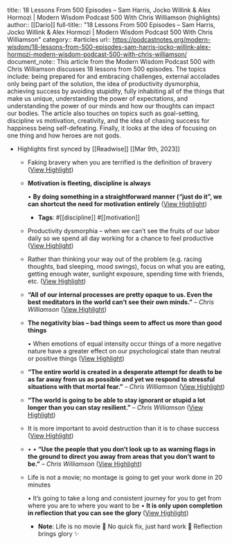 title:: 18 Lessons From 500 Episodes – Sam Harris, Jocko Willink & Alex Hormozi | Modern Wisdom Podcast 500 With Chris Williamson (highlights)
author:: [[Dario]]
full-title:: "18 Lessons From 500 Episodes – Sam Harris, Jocko Willink & Alex Hormozi | Modern Wisdom Podcast 500 With Chris Williamson"
category:: #articles
url:: https://podcastnotes.org/modern-wisdom/18-lessons-from-500-episodes-sam-harris-jocko-willink-alex-hormozi-modern-wisdom-podcast-500-with-chris-williamson/
document_note:: This article from the Modern Wisdom Podcast 500 with Chris Williamson discusses 18 lessons from 500 episodes. The topics include: being prepared for and embracing challenges, external accolades only being part of the solution, the idea of productivity dysmorphia, achieving success by avoiding stupidity, fully inhabiting all of the things that make us unique, understanding the power of expectations, and understanding the power of our minds and how our thoughts can impact our bodies. The article also touches on topics such as goal-setting, discipline vs motivation, creativity, and the idea of chasing success for happiness being self-defeating. Finally, it looks at the idea of focusing on one thing and how heroes are not gods.

- Highlights first synced by [[Readwise]] [[Mar 9th, 2023]]
	- Faking bravery when you are terrified is the definition of bravery ([View Highlight](https://read.readwise.io/read/01gv06b6387h9ptb3fff29jwhv))
	- **Motivation is fleeting, discipline is always**
	  
	  •   **By doing something in a straightforward manner (“just do it”, we can shortcut the need for motivation entirely** ([View Highlight](https://read.readwise.io/read/01gv06bgxepwq05z86b1rfs0jv))
		- **Tags**: #[[discipline]] #[[motivation]]
	- Productivity dysmorphia – when we can’t see the fruits of our labor daily so we spend all day working for a chance to feel productive ([View Highlight](https://read.readwise.io/read/01gv06d922mg9w3n4myr7h94nq))
	- Rather than thinking your way out of the problem (e.g. racing thoughts, bad sleeping, mood swings), focus on what you are eating, getting enough water, sunlight exposure, spending time with friends, etc. ([View Highlight](https://read.readwise.io/read/01gv06dr3j31n4bb1aq9vzjd8c))
	- **“All of our internal processes are pretty opaque to us. Even the best meditators in the world can’t see their own minds.”** – *Chris Williamson* ([View Highlight](https://read.readwise.io/read/01gv06epkb7vkfbg8hd5f8bb7d))
	- **The negativity bias – bad things seem to affect us more than good things**
	  
	  •   When emotions of equal intensity occur things of a more negative nature have a greater effect on our psychological state than neutral or positive things ([View Highlight](https://read.readwise.io/read/01gv06f6j120yare03y27q5stb))
	- **“The entire world is created in a desperate attempt for death to be as far away from us as possible and yet we respond to stressful situations with that mortal fear.”** – *Chris Williamson* ([View Highlight](https://read.readwise.io/read/01gv06gdfb1ycrxh86qp26bzpa))
	- **“The world is going to be able to stay ignorant or stupid a lot longer than you can stay resilient.”** – *Chris Williamson* ([View Highlight](https://read.readwise.io/read/01gv06h37x1dfxc29qp1gk5mve))
	- It is more important to avoid destruction than it is to chase success ([View Highlight](https://read.readwise.io/read/01gv06hpczpqkd6kxq88xd1zwr))
	- •   •   **“Use the people that you don’t look up to as warning flags in the ground to direct you away from areas that you don’t want to be.”** – *Chris Williamson* ([View Highlight](https://read.readwise.io/read/01gv06j80bt9wnmc17719s4z2f))
	- Life is not a movie; no montage is going to get your work done in 20 minutes
	  
	  •   It’s going to take a long and consistent journey for you to get from where you are to where you want to be
	  •   **It is only upon completion in reflection that you can see the glory** ([View Highlight](https://read.readwise.io/read/01gv06jkqb4fnvpzw09spf4qk8))
		- **Note**: Life is no movie 🎥
		  No quick fix, just hard work 💪
		  Reflection brings glory ✨